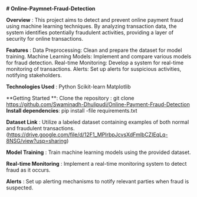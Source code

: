 **# Online-Paymnet-Fraud-Detection**

**Overview** : This project aims to detect and prevent online payment fraud using machine learning techniques. By analyzing transaction data, the system identifies potentially fraudulent activities, providing a layer of security for online transactions.

**Features** : Data Preprocessing: Clean and prepare the dataset for model training. Machine Learning Models: Implement and compare various models for fraud detection. Real-time Monitoring: Develop a system for real-time monitoring of transactions. Alerts: Set up alerts for suspicious activities, notifying stakeholders.

**Technologies Used** : Python Scikit-learn Matplotlib

**Getting Started **: Clone the repository : git clone https://github.com/Swaminadh-Dhulipudi/Online-Payment-Fraud-Detection 
**Install dependencies**: pip install -file requirements.txt

**Dataset Link** : Utilize a labeled dataset containing examples of both normal and fraudulent transactions. 
(https://drive.google.com/file/d/12F1_MPIrbpJcvsXdFmlbCZIEqLq-8NSG/view?usp=sharing)

**Model Training** : Train machine learning models using the provided dataset.

**Real-time Monitoring** : Implement a real-time monitoring system to detect fraud as it occurs.

**Alerts** : Set up alerting mechanisms to notify relevant parties when fraud is suspected.
